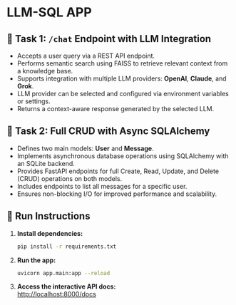 # LLM-SQL APP

## 🔹 Task 1: `/chat` Endpoint with LLM Integration

- Accepts a user query via a REST API endpoint.
- Performs semantic search using FAISS to retrieve relevant context from a knowledge base.
- Supports integration with multiple LLM providers: **OpenAI**, **Claude**, and **Grok**.
- LLM provider can be selected and configured via environment variables or settings.
- Returns a context-aware response generated by the selected LLM.

## 🔹 Task 2: Full CRUD with Async SQLAlchemy

- Defines two main models: **User** and **Message**.
- Implements asynchronous database operations using SQLAlchemy with an SQLite backend.
- Provides FastAPI endpoints for full Create, Read, Update, and Delete (CRUD) operations on both models.
- Includes endpoints to list all messages for a specific user.
- Ensures non-blocking I/O for improved performance and scalability.

## 🔧 Run Instructions

1. **Install dependencies:**
    ```bash
    pip install -r requirements.txt
    ```

2. **Run the app:**
    ```bash
    uvicorn app.main:app --reload
    ```

3. **Access the interactive API docs:**  
   [http://localhost:8000/docs](http://localhost:8000/docs)